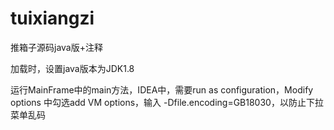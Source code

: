 # tuixiangzi

推箱子源码java版+注释

加载时，设置java版本为JDK1.8

运行MainFrame中的main方法，IDEA中，需要run as configuration，Modify options 中勾选add VM options，输入 -Dfile.encoding=GB18030，以防止下拉菜单乱码

